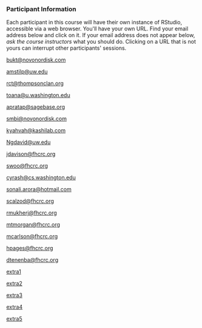 ### Participant Information 

Each participant in this course will have their own instance of RStudio,
accessible via a web browser. You'll have your own URL. Find your email 
address below and click on it. If your email address does not appear below,
*ask the course instructors* what you should do. Clicking on a URL that is not
yours can interrupt other participants' sessions.


[bukt@novonordisk.com](http://ec2-50-17-160-154.compute-1.amazonaws.com:8787)

[amstilp@uw.edu](http://ec2-50-17-131-121.compute-1.amazonaws.com:8787)

[rct@thompsonclan.org](http://ec2-75-101-186-141.compute-1.amazonaws.com:8787)

[toana@u.washington.edu](http://ec2-23-22-230-35.compute-1.amazonaws.com:8787)

[apratap@sagebase.org](http://ec2-23-20-209-214.compute-1.amazonaws.com:8787)

[smbi@novonordisk.com](http://ec2-54-235-228-79.compute-1.amazonaws.com:8787)

[kyahvah@kashilab.com](http://ec2-54-227-1-189.compute-1.amazonaws.com:8787)

[Ngdavid@uw.edu](http://ec2-184-73-40-62.compute-1.amazonaws.com:8787)

[jdavison@fhcrc.org](http://ec2-54-237-18-177.compute-1.amazonaws.com:8787)

[swoo@fhcrc.org](http://ec2-23-23-27-220.compute-1.amazonaws.com:8787)

[cyrash@cs.washington.edu](http://ec2-54-234-76-145.compute-1.amazonaws.com:8787)

[sonali.arora@hotmail.com](http://ec2-107-20-108-35.compute-1.amazonaws.com:8787)

[scalzod@fhcrc.org](http://ec2-54-227-23-203.compute-1.amazonaws.com:8787)

[rmukherj@fhcrc.org](http://ec2-54-227-187-107.compute-1.amazonaws.com:8787)

[mtmorgan@fhcrc.org](http://ec2-23-20-201-36.compute-1.amazonaws.com:8787)

[mcarlson@fhcrc.org](http://ec2-54-221-53-32.compute-1.amazonaws.com:8787)

[hpages@fhcrc.org](http://ec2-54-227-95-19.compute-1.amazonaws.com:8787)

[dtenenba@fhcrc.org](http://ec2-54-227-101-254.compute-1.amazonaws.com:8787)

[extra1](http://ec2-50-16-79-157.compute-1.amazonaws.com:8787)

[extra2](http://ec2-54-234-75-113.compute-1.amazonaws.com:8787)

[extra3](http://ec2-54-226-89-69.compute-1.amazonaws.com:8787)

[extra4](http://ec2-54-224-87-32.compute-1.amazonaws.com:8787)

[extra5](http://ec2-54-227-104-217.compute-1.amazonaws.com:8787)
